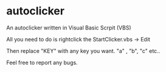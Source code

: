 # autoclicker
An autoclicker written in Visual Basic Scrpit (VBS)

All you need to do is rightclick the StartClicker.vbs -> Edit

Then replace "KEY" with any key you want. "a" , "b", "c" etc..

Feel free to report any bugs.
